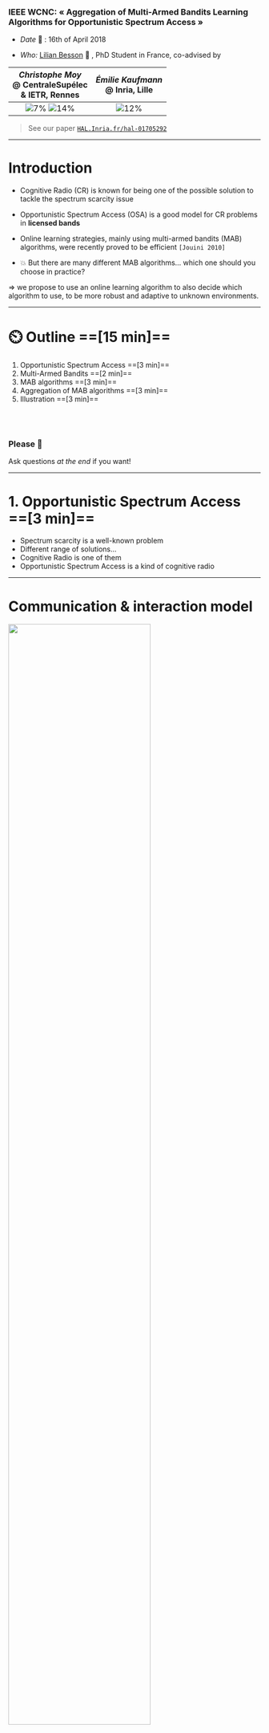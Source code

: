 <!--
$theme: default
$size: 4:3
page_number: true
footer: Aggregation of MAB Learning Algorithms for OSA | 16th April 2017 | By: Lilian Besson
-->

<link rel="stylesheet" type="text/css" href="../common/marp-naereen.css" />

### IEEE WCNC: **« Aggregation of Multi-Armed Bandits Learning Algorithms for Opportunistic Spectrum Access »**

- *Date* :date: : $16$th of April $2018$

- *Who:* [Lilian Besson](https://GitHub.com/Naereen/slides/) :wave: , PhD Student in France, co-advised by

| *Christophe Moy* <br> @ CentraleSupélec <br>& IETR, Rennes | *Émilie Kaufmann* <br> @ Inria, Lille |
|:---:|:---:|
| ![7%](../common/LogoCS.png) ![14%](../common/LogoIETR.png) | ![12%](../common/LogoInria.jpg) |

> See our paper [`HAL.Inria.fr/hal-01705292`](https://hal.inria.fr/hal-01705292)

---

# Introduction

- Cognitive Radio (CR) is known for being one of
  the possible solution to tackle the spectrum scarcity issue
- Opportunistic Spectrum Access (OSA) is a good model
  for CR problems in **licensed bands**

- Online learning strategies, mainly using multi-armed bandits (MAB) algorithms, were recently proved to be efficient `[Jouini 2010]`
- :boom: But there are many different MAB algorithms…
  which one should you choose in practice?

$\Longrightarrow$ we propose to use an online learning algorithm to also decide
which algorithm to use, to be more robust and adaptive to unknown environments.

---

# :timer_clock: Outline ==[15 min]==

1. Opportunistic Spectrum Access ==[3 min]==
2. Multi-Armed Bandits ==[2 min]==
3. MAB algorithms ==[3 min]==
4. Aggregation of MAB algorithms  ==[3 min]==
5. Illustration ==[3 min]==

<br><br>

### Please :pray:
Ask questions *at the end* if you want!

---

# 1. Opportunistic Spectrum Access ==[3 min]==

- Spectrum scarcity is a well-known problem
- Different range of solutions…
- Cognitive Radio is one of them
- Opportunistic Spectrum Access is a kind of cognitive radio

---

# Communication & interaction model

<img width="75%" src="plots/diagram_model_of_OSA.png#center">

- :iphone: Primary users are occupying $K$ radio channels
- :phone: Secondary users can sense and exploit free channels:
  want to **explore** the channels, and learn to **exploit** the best one
- Discrete time for everything $t\geq1,t\in\mathbb{N}$

---

# 2. Multi-Armed Bandits ==[2 min]==

## Model
- Again $K \geq 2$ resources (*e.g.*, channels), called **arms**
- Each time slot $t=1,\ldots,T$, you must choose one arm, denoted $A(t)\in\{1,\ldots,K\}$
- You receive some reward $r(t) \sim \nu_k$ when playing $k = A(t)$
- **Goal:** maximize your sum reward $\sum\limits_{t=1}^{T} r(t)$, or expected $\sum\limits_{t=1}^{T} \mathbb{E}[r(t)]$
- Hypothesis: rewards are stochastic, of mean $\mu_k$. *E.g.*, Bernoulli

## Why is it famous?
Simple but good model for **exploration/exploitation** dilemma.

---

# 3. MAB algorithms ==[3 min]==

- Main idea: index $I_k(t)$ to approximate the quality of each arm $k$
- First example: *UCB algorithm*
- Second example: *Thompson Sampling*

---

# 3.1 Multi-Armed Bandit algorithms
### Often *index* based
- Keep *index* $I_k(t) \in \mathbb{R}$ for each arm $k=1,\ldots,K$
- Always play $A(t) = \arg\max I_k(t)$
- $I_k(t)$ should represent our belief of the *quality* of arm $k$ at time $t$

### Example: "Follow the Leader"
- $X_k(t) := \sum\limits_{s < t} r(s) \bold{1}(A(s)=k)$ sum reward from arm $k$
- $N_k(t) := \sum\limits_{s < t} \bold{1}(A(s)=k)$ number of samples of arm $k$
- And use $I_k(t) = \hat{\mu}_k(t) := \frac{X_k(t)}{N_k(t)}$.

---

# 3.2 First example of algorithm (2002) <br>*Upper Confidence Bounds* algorithm (UCB)
- Instead of using $I_k(t) = \frac{X_k(t)}{N_k(t)}$, add an exploration term
$$ I_k(t) = \frac{X_k(t)}{N_k(t)} + \sqrt{\frac{\alpha \log(t)}{2 N_k(t)}} $$

### Parameter $\alpha$: tradeoff exploration *vs* exploitation
- Small $\alpha$: focus more on **exploitation**
- Large $\alpha$: focus more on **exploration**

### :boom: Problem: how to choose "the good $\alpha$" for a certain problem?

---

# 3.3 Second example of algorithm (1933) <br> *Thompson sampling* (TS)
- Choose an initial belief on $\mu_k$ (uniform) and a prior $p^t$ (*e.g.*, a Beta prior on $[0,1]$)
- At each time, update the prior $p^{t+1}$ from $p^t$ using Bayes theorem
- And use $I_k(t) \sim p^t$ as *random* index

### Example with Beta prior, for binary rewards
- $p^t = \mathrm{Beta}(1 + \text{nb successes}, 1 + \text{nb failures})$.
- Mean of $p^t$ $= \frac{1 + X_k(t)}{2 + N_k(t)} \simeq \hat{\mu}_k(t)$.

### :boom: How to choose "the good prior" for a certain problem?

---

<!-- *footer: -->

# 4. Aggregation of MAB algorithms ==[3 min]==

## Problem
- How to choose which algorithm to use?
- But also… Why commit to one only algorithm?

## Solutions
- Offline benchmarks?
- Or online selections from a pool of algorithms?

## $\hookrightarrow$ Aggregation?
> Not a new idea, studied from the 90s in the ML community.

- Also use online learning to *select the best algorithm*!

---

## 4.1 Basic idea for online aggregation
If you have $\mathcal{A}_1,\ldots,\mathcal{A}_N$ different algorithms

- At time $t=0$, start with a uniform distribution $\pi^0$ on $\{1,\ldots,N\}$
  (to represent the **trust** in each algorithm)
- At time $t$, choose $a^t \sim \pi^t$, then play with $\mathcal{A}_{a^t}$
- Compute next distribution $\pi^{t+1}$ from $\pi^t$:
  + increase $\pi^{t+1}_{a^t}$ if choosing $\mathcal{A}_{a^t}$ gave a good reward
  + or decrease it otherwise

## Problems
1. How to increase $\pi^{t+1}_{a^t}$ ?
2. What information should we give to which algorithms?

---

## 4.2 Overview of the *Exp4* aggregation algorithm (2002)
> For rewards in $r(t) \in [-1,1]$.

- Use $\pi^t$ to choose randomly the algorithm to trust, $a^t \sim \pi^t$
- Play its decision, $A_{\text{aggr}}(t) = A_{a^t}(t)$, receive reward $r(t)$
- And give feedback of observed reward $r(t)$ only to this one
- Increase or decrease $\pi^t_{a^t}$ using an exponential weight:
  $$ \pi^{t+1}_{a^t} := \pi^{t}_{a^t} \times \exp\left(\eta_t \times \frac{r(t)}{\pi^t_{a^t}}\right).$$
- Renormalize $\pi^{t+1}$ to keep a distribution on $\{1,\ldots,N\}$
- Use a sequence of decreasing *learning rate*  $\eta_t = \frac{\log(N)}{t \times K}$
  (cooling scheme, $\eta_t \to 0$ for $t\to\infty$)

---

## Use an *unbiased* estimate of the rewards
Using directly $r(t)$ to update trust probability yields a biased estimator

- So we use instead $\hat{r}(t) = r(t) / \pi^t_{a}$ if we trusted algorithm $\mathcal{A}_a$
- This way

$$\mathbb{E}[\hat{r}(t)] = \sum\limits_{a=1}^N \mathbb{P}(a^t = a) \mathbb{E}[r(t) / \pi^t_{a}]$$
$$= \mathbb{E}[r(t)] \sum\limits_{a=1}^N \frac{\mathbb{P}(a^t = a)}{\pi^t_{a}} = \mathbb{E}[r(t)]
$$

---

## 4.3 Our *Aggregator* aggregation algorithm

Improves on *Exp4* by the following ideas:

- First let each algorithm vote for its decision $A_1^t,\ldots,A_N^t$
- Choose arm $A_{\text{aggr}}(t) \sim p_j^{t+1} := \sum\limits_{a=1}^N \pi_a^t \mathbf{1}(A_a^t = j)$

- Update trust for each of the trusted algorithm, not only one
  (*i.e.*, if $A_a^t = A_{\text{aggr}}^t$)
  $\hookrightarrow$ faster convergence

- Give feedback of reward $r(t)$ to *each* algorithm!
  (and not only the one trusted at time $t$)
  $\hookrightarrow$ each algorithm have more data to learn from

---

# 5. Some illustrations ==[3 min]==

- Artificial simulations of stochastic bandit problems
- Bernoulli bandits but not only (also Gaussian, Exponential)
- Pool of different algorithms (UCB, Thompson Sampling etc)
- Compared with other state-of-the-art algorithms for *expert aggregation* (Exp4, CORRAL, LearnExp)
- What is plotted it the *regret* for problem of means $\mu_1,\ldots,\mu_K$ :
$$ R_T^{\mu}(\mathcal{A}) = \max_k (T \mu_k) - \sum_{t=1}^T \mathbb{E}[r(t)] $$
- Regret is known to be lower-bounded by $C(\mu) \log(T)$
  and upper-bounded by $C'(\mu) \log(T)$ for efficient algorithms

---

# On a simple Bernoulli problem
![bg original 105%](plots/main_semilogy____env1-4_932221613383548446.png)

---

# On a "hard" Bernoulli problem
![bg original 105%](plots/main____env2-4_932221613383548446.png)

---

# On a mixed problem
![bg original 105%](plots/main_semilogy____env4-4_932221613383548446.png)

---

# Conclusion (1/2)

- Online learning can be a powerful tool for Cognitive Radio, and many other real-world applications
- Many formulations exist, a simple one is the Multi-Armed Bandit
- Many algorithms exist, to tackle different situations
- It's hard to know before hand which algorithm is efficient for a certain problem…
- Online learning can also be used to select *on the run*
  which algorithm to prefer, for a specific situation!

---

# Conclusion (2/2)

- Our algorithm **Aggregator** is **efficient and easy to implement**
- For $N$ algorithms $\mathcal{A}_1,\ldots,\mathcal{A}_N$, it costs $\mathcal{O}(N)$ memory,
  and $\mathcal{O}(N)$ extra computation time at each time step
- For stochastic bandit problem, it outperforms empirically
  the other state-of-the-arts (Exp4, CORRAL, LearnExp).

<br>

### See our paper: [`HAL.Inria.fr/hal-01705292`](https://hal.inria.fr/hal-01705292)

### See our code for experimenting with bandit algorithms
Python library, open source at [`SMPyBandits.GitHub.io`](https://SMPyBandits.GitHub.io)

<span class="fontify">Thanks for listening !</span>
